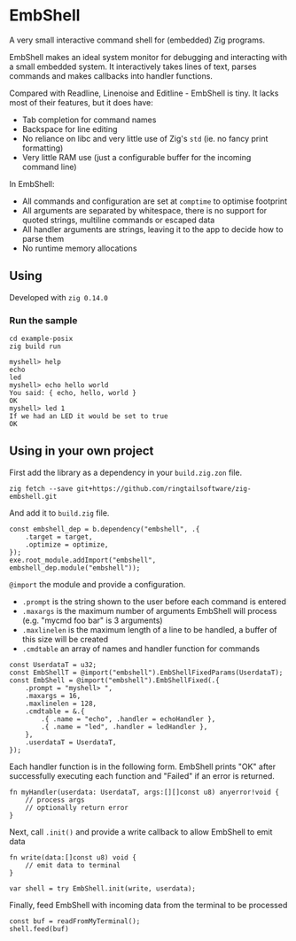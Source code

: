 # EmbShell

A very small interactive command shell for (embedded) Zig programs.

EmbShell makes an ideal system monitor for debugging and interacting with a small embedded system. It interactively takes lines of text, parses commands and makes callbacks into handler functions.

Compared with Readline, Linenoise and Editline - EmbShell is tiny. It lacks most of their features, but it does have:

 - Tab completion for command names
 - Backspace for line editing
 - No reliance on libc and very little use of Zig's `std` (ie. no fancy print formatting)
 - Very little RAM use (just a configurable buffer for the incoming command line)

In EmbShell:

 - All commands and configuration are set at `comptime` to optimise footprint
 - All arguments are separated by whitespace, there is no support for quoted strings, multiline commands or escaped data
 - All handler arguments are strings, leaving it to the app to decide how to parse them
 - No runtime memory allocations

## Using

Developed with `zig 0.14.0`

### Run the sample

    cd example-posix
    zig build run

```
myshell> help
echo
led
myshell> echo hello world
You said: { echo, hello, world }
OK
myshell> led 1
If we had an LED it would be set to true
OK
```

## Using in your own project

First add the library as a dependency in your `build.zig.zon` file.

`zig fetch --save git+https://github.com/ringtailsoftware/zig-embshell.git`

And add it to `build.zig` file.
```zig
const embshell_dep = b.dependency("embshell", .{
    .target = target,
    .optimize = optimize,
});
exe.root_module.addImport("embshell", embshell_dep.module("embshell"));
```

`@import` the module and provide a configuration.

 - `.prompt` is the string shown to the user before each command is entered
 - `.maxargs` is the maximum number of arguments EmbShell will process (e.g. "mycmd foo bar" is 3 arguments)
 - `.maxlinelen` is the maximum length of a line to be handled, a buffer of this size will be created
 - `.cmdtable` an array of names and handler function for commands

```zig
const UserdataT = u32;
const EmbShellT = @import("embshell").EmbShellFixedParams(UserdataT);
const EmbShell = @import("embshell").EmbShellFixed(.{
    .prompt = "myshell> ",
    .maxargs = 16,
    .maxlinelen = 128,
    .cmdtable = &.{
        .{ .name = "echo", .handler = echoHandler },
        .{ .name = "led", .handler = ledHandler },
    },
    .userdataT = UserdataT,
});
```


Each handler function is in the following form. EmbShell prints "OK" after successfully executing each function and "Failed" if an error is returned.

```zig
fn myHandler(userdata: UserdataT, args:[][]const u8) anyerror!void {
    // process args
    // optionally return error
}
```

Next, call `.init()` and provide a write callback to allow EmbShell to emit data

```zig
fn write(data:[]const u8) void {
    // emit data to terminal
}

var shell = try EmbShell.init(write, userdata);
```

Finally, feed EmbShell with incoming data from the terminal to be processed

```zig
const buf = readFromMyTerminal();
shell.feed(buf)
```



